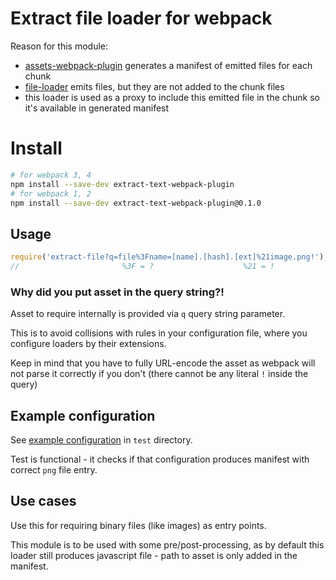 # Extract file loader for webpack

Reason for this module:

- [assets-webpack-plugin](https://github.com/kossnocorp/assets-webpack-plugin)
generates a manifest of emitted files for each chunk
- [file-loader](https://github.com/webpack/file-loader) emits files, but they are
not added to the chunk files
- this loader is used as a proxy to include this emitted file in the chunk
so it's available in generated manifest

# Install

```bash
# for webpack 3, 4
npm install --save-dev extract-text-webpack-plugin
# for webpack 1, 2
npm install --save-dev extract-text-webpack-plugin@0.1.0
```

## Usage

```js
require('extract-file?q=file%3Fname=[name].[hash].[ext]%21image.png!');
//                       %3F = ?                    %21 = !
```

### Why did you put asset in the query string?!

Asset to require internally is provided via `q` query string parameter.

This is to avoid collisions with rules in your configuration file, where you configure
loaders by their extensions.

Keep in mind that you have to fully URL-encode the asset as webpack will not parse
it correctly if you don't (there cannot be any literal `!` inside the query)


## Example configuration

See [example configuration](test/webpack.config.js) in `test` directory.

Test is functional - it checks if that configuration produces manifest
with correct `png` file entry.

## Use cases

Use this for requiring binary files (like images) as entry points.

This module is to be used with some pre/post-processing, as by default
this loader still produces javascript file - path to asset is only added
in the manifest.
